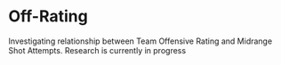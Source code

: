 # Off-Rating
Investigating relationship between Team Offensive Rating and Midrange Shot Attempts. Research is currently in progress
